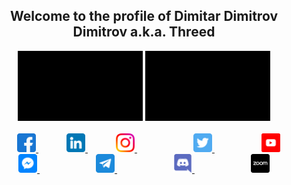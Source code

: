 <h2 align="center">Welcome to the profile of Dimitar Dimitrov Dimitrov a.k.a. Threed </h2>

<div align="center">
    <img src="https://github.com/Threed90/Threed90/blob/main/assets/webDeveloper.gif" alt="web  developer" width="200">
    <img src="https://github.com/Threed90/Threed90/blob/main/assets/freelancer.gif"     alt="freelancer" width="200">
    <!-- <img src="https://github.com/Threed90/Threed90/blob/main/assets/learnNewThings.gif"     alt="learnNewThings" width="150">
    <img src="https://github.com/Threed90/Threed90/blob/main/assets/skillImproving.gif"     alt="skillImprover" width="150"> -->
</div>
<br>
<div align="center">
    <a href="https://www.facebook.com/Threedx3/" style="margin:45px;">
        <img src="https://github.com/Threed90/Threed90/blob/main/assets/facebook.png" alt="facebook" width="30" creator="Facebook icons created by Pixel perfect - Flaticon">
    </a>
    <a href="https://www.linkedin.com/in/%D0%B4%D0%B8%D0%BC%D0%B8%D1%82%D1%8A%D1%80-%D0%B4%D0%B8%D0%BC%D0%B8%D1%82%D1%80%D0%BE%D0%B2-492038191/">
        <img src="https://github.com/Threed90/Threed90/blob/main/assets/linkedin.png" alt="linkedin" width="30" creator="Facebook icons created by Pixel perfect - Flaticon">
    </a>
    <a href="https://www.instagram.com/threed90/" style="margin:45px;">
        <img src="https://github.com/Threed90/Threed90/blob/main/assets/instagram.png" alt="instagram" width="30" creator="Facebook icons created by Pixel perfect - Flaticon">
    </a>
    <a href="https://twitter.com/Threed_bg" style="margin:45px;">
        <img src="https://github.com/Threed90/Threed90/blob/main/assets/twitter.png" alt="twitter" width="30" creator="Facebook icons created by Pixel perfect - Flaticon">
    </a>
    <a href="https://www.youtube.com/channel/UCl_rovCLoJzno-DdQzIhmEw" style="margin:30px;">
        <img src="https://github.com/Threed90/Threed90/blob/main/assets/youtube_v2.png" alt="youtube" width="30" creator="Facebook icons created by Pixel perfect - Flaticon">
    </a>
    <a href="https://m.me/Threedx3" style="margin:45px;">
        <img src="https://github.com/Threed90/Threed90/blob/main/assets/messenger.png" alt="messenger" width="30" creator="Facebook icons created by Pixel perfect - Flaticon">
    </a>
    <a href="https://t.me/Threed90" style="margin:45px;">
        <img src="https://github.com/Threed90/Threed90/blob/main/assets/telegram.png" alt="telegram" width="30" creator="Facebook icons created by Pixel perfect - Flaticon">
    </a>
    <!-- <a href="viber://chat?number=%2B359885726348" style="margin:45px;">
        <img src="https://github.com/Threed90/Threed90/blob/main/assets/viber.png" alt="viber" width="30" creator="Facebook icons created by Pixel perfect - Flaticon">
    </a> -->
    <a href="https://discordapp.com/users/threed#2957" style="margin:45px;">
        <img src="https://github.com/Threed90/Threed90/blob/main/assets/discord.png" alt="discord" width="30" creator="Facebook icons created by Pixel perfect - Flaticon">
    </a>
    <a href="https://us04web.zoom.us/j/5911356767?pwd=c25KSERBREVmVjhaU21JYlNJbnNQdz09" style="margin:45px;">
        <img src="https://github.com/Threed90/Threed90/blob/main/assets/zoom_v2.png" alt="zoom" width="30" creator="Facebook icons created by Pixel perfect - Flaticon">
    </a>
</div>



<!--
**Threed90/Threed90** is a ✨ _special_ ✨ repository because its `README.md` (this file) appears on your GitHub profile.

Here are some ideas to get you started:

- 🔭 I’m currently working on ...
- 🌱 I’m currently learning ...
- 👯 I’m looking to collaborate on ...
- 🤔 I’m looking for help with ...
- 💬 Ask me about ...
- 📫 How to reach me: ...
- 😄 Pronouns: ...
- ⚡ Fun fact: ...
-->
